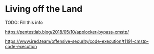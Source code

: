 # Living off the Land

TODO: Fill this info

https://pentestlab.blog/2018/05/10/applocker-bypass-cmstp/

https://www.ired.team/offensive-security/code-execution/t1191-cmstp-code-execution